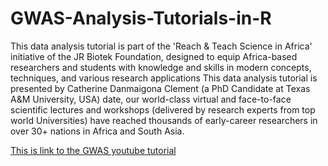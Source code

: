 # GWAS-Analysis-Tutorials-in-R
This data analysis tutorial  is part of the 'Reach &amp; Teach Science in Africa' initiative of the JR Biotek Foundation, designed to equip Africa-based researchers and students with knowledge and skills in modern concepts, techniques, and various research applications
This data analysis tutorial is presented by Catherine Danmaigona Clement (a PhD Candidate at Texas A&M University, USA) date, our world-class virtual and face-to-face scientific lectures and workshops (delivered by research experts from top world Universities) have reached thousands of early-career researchers in over 30+ nations in Africa and South Asia.

[This is link to the GWAS youtube tutorial](https://www.youtube.com/watch?v=LoTnJ_IWCQs)
